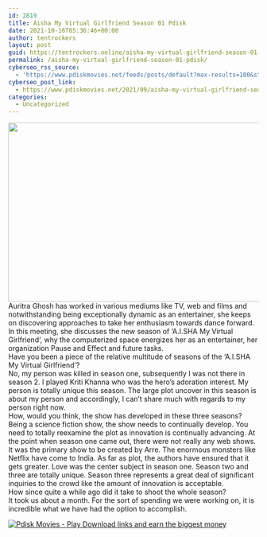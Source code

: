 ```yaml
---
id: 2819
title: Aisha My Virtual Girlfriend Season 01 Pdisk
date: 2021-10-16T05:36:46+00:00
author: tentrockers
layout: post
guid: https://tentrockers.online/aisha-my-virtual-girlfriend-season-01-pdisk/
permalink: /aisha-my-virtual-girlfriend-season-01-pdisk/
cyberseo_rss_source:
  - 'https://www.pdiskmovies.net/feeds/posts/default?max-results=100&start-index=601'
cyberseo_post_link:
  - https://www.pdiskmovies.net/2021/09/aisha-my-virtual-girlfriend-season-01.html
categories:
  - Uncategorized
---
```

<div class="separator">
  <a href="https://1.bp.blogspot.com/--l2DGlJRHhw/YTYgBVtoJeI/AAAAAAAAa8s/Y7IeeUgsE7kre4G-nShS8PFL0AKCKEGxACLcBGAsYHQ/s640/Aisha%2BMy%2BVirtual%2BGirlfriend%2BSeason%2B01%2BPdisk.jpg" imageanchor="1"><img loading="lazy" border="0" data-original-height="360" data-original-width="640" height="360" src="https://1.bp.blogspot.com/--l2DGlJRHhw/YTYgBVtoJeI/AAAAAAAAa8s/Y7IeeUgsE7kre4G-nShS8PFL0AKCKEGxACLcBGAsYHQ/w640-h360/Aisha%2BMy%2BVirtual%2BGirlfriend%2BSeason%2B01%2BPdisk.jpg" width="640" /></a>
</div>



<div>
  <div>
    <span>Auritra Ghosh has worked in various mediums like TV, web and films and notwithstanding being exceptionally dynamic as an entertainer, she keeps on discovering approaches to take her enthusiasm towards dance forward. In this meeting, she discusses the new season of &#8216;A.I.SHA My Virtual Girlfriend&#8217;, why the computerized space energizes her as an entertainer, her organization Pause and Effect and future tasks.&nbsp;</span>
  </div>
  
  <div>
    <span>Have you been a piece of the relative multitude of seasons of the &#8216;A.I.SHA My Virtual Girlfriend&#8217;?&nbsp;</span>
  </div>
  
  <div>
    <span>No, my person was killed in season one, subsequently I was not there in season 2. I played Kriti Khanna who was the hero&#8217;s adoration interest. My person is totally unique this season. The large plot uncover in this season is about my person and accordingly, I can&#8217;t share much with regards to my person right now.&nbsp;</span>
  </div>
  
  <div>
    <span>How, would you think, the show has developed in these three seasons?&nbsp;</span>
  </div>
  
  <div>
    <span>Being a science fiction show, the show needs to continually develop. You need to totally reexamine the plot as innovation is continually advancing. At the point when season one came out, there were not really any web shows. It was the primary show to be created by Arre. The enormous monsters like Netflix have come to India. As far as plot, the authors have ensured that it gets greater. Love was the center subject in season one. Season two and three are totally unique. Season three represents a great deal of significant inquiries to the crowd like the amount of innovation is acceptable.&nbsp;</span>
  </div>
  
  <div>
    <span>How since quite a while ago did it take to shoot the whole season?&nbsp;</span>
  </div>
  
  <div>
    <span>It took us about a month. For the sort of spending we were working on, it is incredible what we have had the option to accomplish.</span>
  </div>
</div>

[![](https://1.bp.blogspot.com/-KJZYdQTn3nw/YS8VdIdXMyI/AAAAAAAAaw4/BR8dsGkpxw0T8C_4G4ALfMA7cP79KN3kwCLcBGAsYHQ/w400-h58/play_download_buttuons-removebg-preview.png "Pdisk Movies - Play Download links and earn the biggest money")](https://www.pdiskmovies.net/p/aisha-my-virtual-girlfriend-season-01.html)